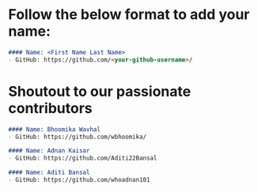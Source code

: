 # Follow the below format to add your name:

<!---copy from line 4 till line 7--->
```markdown
#### Name: <First Name Last Name>
- GitHub: https://github.com/<your-github-username>/
```

# Shoutout to our passionate contributors

```markdown
#### Name: Bhoomika Wavhal
- GitHub: https://github.com/wbhoomika/
```

```markdown
#### Name: Adnan Kaisar
- GitHub: https://github.com/Aditi22Bansal
```

```markdown
#### Name: Aditi Bansal
- GitHub: https://github.com/whoadnan101
```
